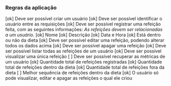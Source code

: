 ### Regras da aplicação

[ok] Deve ser possível criar um usuário
[ok] Deve ser possível identificar o usuário entre as requisições
[ok] Deve ser possível registrar uma refeição feita, com as seguintes informações:
    *As refeições devem ser relacionadas a um usuário.*
    [ok] Nome
    [ok] Descrição
    [ok] Data e Hora
    [ok] Está dentro ou não da dieta
[ok] Deve ser possível editar uma refeição, podendo alterar todos os dados acima
[ok] Deve ser possível apagar uma refeição
[ok] Deve ser possível listar todas as refeições de um usuário
[ok] Deve ser possível visualizar uma única refeição
[ ] Deve ser possível recuperar as métricas de um usuário
    [ok] Quantidade total de refeições registradas
    [ok] Quantidade total de refeições dentro da dieta
    [ok] Quantidade total de refeições fora da dieta
    [ ] Melhor sequência de refeições dentro da dieta
[ok] O usuário só pode visualizar, editar e apagar as refeições o qual ele criou